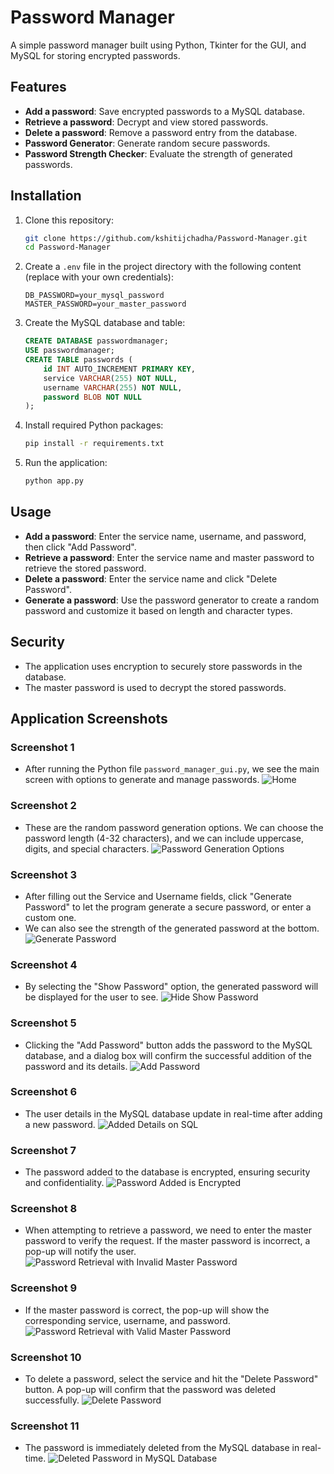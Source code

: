 # Password Manager

A simple password manager built using Python, Tkinter for the GUI, and MySQL for storing encrypted passwords.

## Features

- **Add a password**: Save encrypted passwords to a MySQL database.
- **Retrieve a password**: Decrypt and view stored passwords.
- **Delete a password**: Remove a password entry from the database.
- **Password Generator**: Generate random secure passwords.
- **Password Strength Checker**: Evaluate the strength of generated passwords.

## Installation

1. Clone this repository:
    ```bash
    git clone https://github.com/kshitijchadha/Password-Manager.git
    cd Password-Manager
    ```

2. Create a `.env` file in the project directory with the following content (replace with your own credentials):
    ```plaintext
    DB_PASSWORD=your_mysql_password
    MASTER_PASSWORD=your_master_password
    ```

3. Create the MySQL database and table:
    ```sql
    CREATE DATABASE passwordmanager;
    USE passwordmanager;
    CREATE TABLE passwords (
        id INT AUTO_INCREMENT PRIMARY KEY,
        service VARCHAR(255) NOT NULL,
        username VARCHAR(255) NOT NULL,
        password BLOB NOT NULL
    );
    ```

4. Install required Python packages:
    ```bash
    pip install -r requirements.txt
    ```

5. Run the application:
    ```bash
    python app.py
    ```

## Usage

- **Add a password**: Enter the service name, username, and password, then click "Add Password".
- **Retrieve a password**: Enter the service name and master password to retrieve the stored password.
- **Delete a password**: Enter the service name and click "Delete Password".
- **Generate a password**: Use the password generator to create a random password and customize it based on length and character types.

## Security

- The application uses encryption to securely store passwords in the database.
- The master password is used to decrypt the stored passwords.


## Application Screenshots

### Screenshot 1
- After running the Python file `password_manager_gui.py`, we see the main screen with options to generate and manage passwords.
![Home](images/Theme.png)

### Screenshot 2
- These are the random password generation options. We can choose the password length (4-32 characters), and we can include uppercase, digits, and special characters.
![Password Generation Options](images/PasswordGenerationOptions.png)

### Screenshot 3
- After filling out the Service and Username fields, click "Generate Password" to let the program generate a secure password, or enter a custom one.
- We can also see the strength of the generated password at the bottom.
![Generate Password](images/GeneratePassword.png)

### Screenshot 4
- By selecting the "Show Password" option, the generated password will be displayed for the user to see.
![Hide Show Password](images/HideShowPassword.png)

### Screenshot 5
- Clicking the "Add Password" button adds the password to the MySQL database, and a dialog box will confirm the successful addition of the password and its details.
![Add Password](images/AddPassword.png)

### Screenshot 6
- The user details in the MySQL database update in real-time after adding a new password.
![Added Details on SQL](images/AddedPasswordSQL.png)

### Screenshot 7
- The password added to the database is encrypted, ensuring security and confidentiality.
![Password Added is Encrypted](images/EncryptedPasswordSQL.png)

### Screenshot 8
- When attempting to retrieve a password, we need to enter the master password to verify the request. If the master password is incorrect, a pop-up will notify the user.
![Password Retrieval with Invalid Master Password](images/RetrievalInvalidMasterPassword.png)

### Screenshot 9
- If the master password is correct, the pop-up will show the corresponding service, username, and password.
![Password Retrieval with Valid Master Password](images/RetrievalValidMasterPassword.png)

### Screenshot 10
- To delete a password, select the service and hit the "Delete Password" button. A pop-up will confirm that the password was deleted successfully.
![Delete Password](images/DeletePassword.png)

### Screenshot 11
- The password is immediately deleted from the MySQL database in real-time.
![Deleted Password in MySQL Database](images/PasswordDeletedSQL.png)
